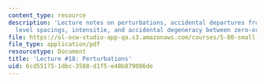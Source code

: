 ```yaml
---
content_type: resource
description: 'Lecture notes on perturbations, accidental departures from regular patterns,
  level spacings, intensitie, and accidental degeneracy between zero-order states. '
file: https://ol-ocw-studio-app-qa.s3.amazonaws.com/courses/5-80-small-molecule-spectroscopy-and-dynamics-fall-2008/6cd551751dbc3588d1f5e48b879086de_18_580ln_fa08.pdf
file_type: application/pdf
resourcetype: Document
title: 'Lecture #18: Perturbations'
uid: 6cd55175-1dbc-3588-d1f5-e48b879086de
---
```

